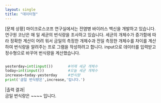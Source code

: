 ```yaml
---
layout: single
title: "데이터형"
---
```


[문제 상황]
마이크로스코프 연구실에서는 전염병 바이러스 백신을 개발하고 있습니다. 연구원 코난은 매 일 세균의 번식량을 조사하고 있습니다. 세균의 개체수가 증가함에 따라 정확한 계산이 어려 워서 금일의 측정한 개체수과 전일 측정한 개체수를 차이를 계산하여 번식량을 알려주는 프로 그램을 작성하려고 합니다.
input으로 데이터를 입력받고 정수형으로 바꾸어 번식량을 계산했습니다. 

~~~ python

yesterday=int(input())       #어제 세균 개체수
today=int(input())           #오늘 세균 개체수
increase=today-yesterday     #번식량
print('금일 번식량은',increase,'입니다.')

~~~
|출력 결과|  
금일 번식량은 ~~~~ 입니다.
